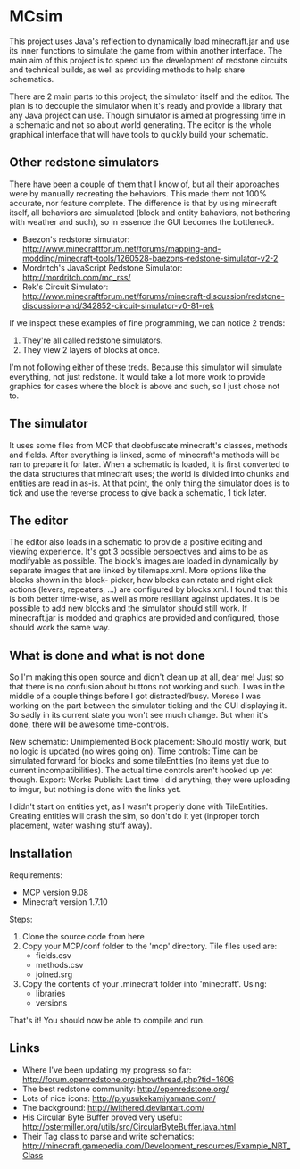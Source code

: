 MCsim
=====

This project uses Java's reflection to dynamically load minecraft.jar and use
its inner functions to simulate the game from within another interface. The
main aim of this project is to speed up the development of redstone circuits
and technical builds, as well as providing methods to help share schematics.

There are 2 main parts to this project; the simulator itself and the editor.
The plan is to decouple the simulator when it's ready and provide a library
that any Java project can use. Though simulator is aimed at progressing time
in a schematic and not so about world generating. The editor is the whole
graphical interface that will have tools to quickly build your schematic.

Other redstone simulators
-------------------------
There have been a couple of them that I know of, but all their approaches were
by manually recreating the behaviors. This made them not 100% accurate, nor
feature complete. The difference is that by using minecraft itself, all
behaviors are simualated (block and entity bahaviors, not bothering with
weather and such), so in essence the GUI becomes the bottleneck.

* Baezon's redstone simulator: http://www.minecraftforum.net/forums/mapping-and-modding/minecraft-tools/1260528-baezons-redstone-simulator-v2-2
* Mordritch's JavaScript Redstone Simulator: http://mordritch.com/mc_rss/
* Rek's Circuit Simulator: http://www.minecraftforum.net/forums/minecraft-discussion/redstone-discussion-and/342852-circuit-simulator-v0-81-rek

If we inspect these examples of fine programming, we can notice 2 trends:
1. They're all called redstone simulators.
2. They view 2 layers of blocks at once.
	
I'm not following either of these treds. Because this simulator will simulate
everything, not just redstone. It would take a lot more work to provide
graphics for cases where the block is above and such, so I just chose not to.

The simulator
-------------
It uses some files from MCP that deobfuscate minecraft's classes, methods and
fields. After everything is linked, some of minecraft's methods will be ran to
prepare it for later. When a schematic is loaded, it is first converted to the
data structures that minecraft uses; the world is divided into chunks and
entities are read in as-is. At that point, the only thing the simulator does
is to tick and use the reverse process to give back a schematic, 1 tick later.

The editor
----------
The editor also loads in a schematic to provide a positive editing and viewing
experience. It's got 3 possible perspectives and aims to be as modifyable as
possible. The block's images are loaded in dynamically by separate images that
are linked by tilemaps.xml. More options like the blocks shown in the block-
picker, how blocks can rotate and right click actions (levers, repeaters, ...)
are configured by blocks.xml. I found that this is both better time-wise, as
well as more resiliant against updates. It is be possible to add new
blocks and the simulator should still work. If minecraft.jar is modded and
graphics are provided and configured, those should work the same way.

What is done and what is not done
---------------------------------
So I'm making this open source and didn't clean up at all, dear me! Just so
that there is no confusion about buttons not working and such. I was in the
middle of a couple things before I got distracted/busy. Moreso I was working
on the part between the simulator ticking and the GUI displaying it. So sadly
in its current state you won't see much change. But when it's done, there
will be awesome time-controls.

New schematic:		Unimplemented
Block placement:	Should mostly work, but no logic is updated (no wires
					going on).
Time controls:		Time can be simulated forward for blocks and some
					tileEntities (no items yet due to current
					incompatibilities). The actual time controls aren't hooked
					up yet though.
Export:				Works
Publish:			Last time I did anything, they were uploading to imgur,
					but nothing is done with the links yet.
					
I didn't start on entities yet, as I wasn't properly done with TileEntities.
Creating entities will crash the sim, so don't do it yet (inproper torch
placement, water washing stuff away).

Installation
------------
Requirements:
* MCP version 9.08
* Minecraft version 1.7.10

Steps:
	
1. Clone the source code from here
2. Copy your MCP/conf folder to the 'mcp' directory. Tile files used are:
    * fields.csv
    * methods.csv
    * joined.srg
3. Copy the contents of your .minecraft folder into 'minecraft'. Using:
    * libraries
    * versions
		
That's it! You should now be able to compile and run.

Links
-----
* Where I've been updating my progress so far: http://forum.openredstone.org/showthread.php?tid=1606
* The best redstone community: http://openredstone.org/
* Lots of nice icons: http://p.yusukekamiyamane.com/
* The background: http://iwithered.deviantart.com/
* His Circular Byte Buffer proved very useful: http://ostermiller.org/utils/src/CircularByteBuffer.java.html
* Their Tag class to parse and write schematics: http://minecraft.gamepedia.com/Development_resources/Example_NBT_Class